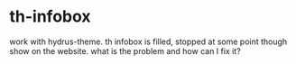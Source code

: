# th-infobox
work with hydrus-theme. th infobox is filled, stopped at some point though show on the website. what is the problem and how can I fix it?
